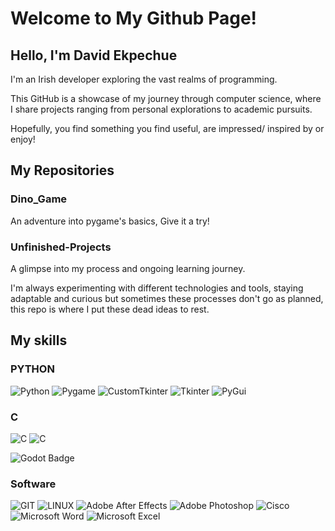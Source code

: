# Welcome to My Github Page!

## Hello, I'm David Ekpechue

I'm an Irish developer exploring the vast realms of programming. 

This GitHub is a showcase of my journey through computer science, where I share projects ranging from personal explorations to academic pursuits.

Hopefully, you find something you find useful, are impressed/ inspired by or enjoy!


## My Repositories

### Dino_Game
An adventure into pygame's basics, Give it a try!

### Unfinished-Projects
A glimpse into my process and ongoing learning journey.

I'm always experimenting with different technologies and tools, staying adaptable and curious but sometimes these processes don't go as planned, this repo is where I put these dead ideas to rest.

## My skills

### PYTHON
![Python](https://img.shields.io/badge/python-291e5c?style=for-the-badge&logo=python&logoColor=ffdd54) 
![Pygame](https://img.shields.io/badge/pygame-291e5c?style=for-the-badge&logo=python&logoColor=ffdd54) 
![CustomTkinter](https://img.shields.io/badge/CustomTkinter-291e5c?style=for-the-badge&logo=python&logoColor=ffdd54)
![Tkinter](https://img.shields.io/badge/Tkinter-291e5c?style=for-the-badge&logo=python&logoColor=ffdd54)
![PyGui](https://img.shields.io/badge/PyGui-291e5c?style=for-the-badge&logo=python&logoColor=ffdd54)

### C
![C](https://img.shields.io/badge/c-%23571515.svg?style=for-the-badge&logo=c&logoColor=white) 
![C](https://img.shields.io/badge/RayLib-%23571515.svg?style=for-the-badge&logo=c&logoColor=white) 

![Godot Badge](https://img.shields.io/badge/Godot-Engine-478cbf?style=for-the-badge)

### Software

![GIT](https://img.shields.io/badge/Git-3894c2?style=for-the-badge&logo=git&logoColor=white) 
![LINUX](https://img.shields.io/badge/Linux-3894c2?style=for-the-badge&logo=linux&logoColor=black)
![Adobe After Effects](https://img.shields.io/badge/adobe_after_effects-%233894c2.svg?style=for-the-badge&logo=adobeaftereffects&logoColor=white) 
![Adobe Photoshop](https://img.shields.io/badge/adobe_photoshop-%233894c2.svg?style=for-the-badge&logo=adobephotoshop&logoColor=white) 
![Cisco](https://img.shields.io/badge/Cisco-%233894c2?style=for-the-badge&logo=Cisco&logoColor=black)
![Microsoft Word](https://img.shields.io/badge/microsoft_word-%233894c2.svg?style=for-the-badge&logo=microsoftword&logoColor=white)
![Microsoft Excel](https://img.shields.io/badge/microsoft_excel-%233894c2.svg?style=for-the-badge&logo=microsoftexcel&logoColor=white) 

